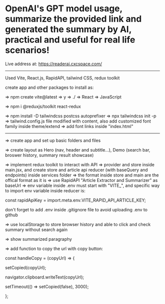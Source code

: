 # OpenAI's GPT model usage, summarize the provided link and generated the summary by AI, practical and useful for real life scenarios!

Live address at: https://readerai.cxcspace.com/

---

Used Vite, React.js, RapidAPI, tailwind CSS, redux toolkit

create app and other packages to install as:

=> npm create vite@latest => y => ./ => React => JavaScript

=> npm i @reduxjs/toolkit react-redux

=> npm install -D tailwindcss postcss autoprefixer => npx tailwindcss init -p => tailwind.config.js file modified with content, also add customized font family inside theme/extend => add font links inside "index.html"

---

=> create app and set up basic folders and files

=> create layout as Hero (nav, header and subtitle...), Demo (search bar, broswer history, summary result showcase)

=> implement redux toolkit to interact with API => provider and store inside main.jsx, and create store and article api reducer (with baseQuery and endpoints) inside services folder => the format inside store and main are the offical format as it is => use RapidAPI "Article Extractor and Summarizer" as baseUrl => env variable inside .env must start with "VITE\_", and specific way to import env variable inside reducer is:

const rapidApiKey = import.meta.env.VITE_RAPID_API_ARTICLE_KEY;

don't forget to add .env inside .gitignore file to avoid uploading .env to github

=> use localStorage to store browser history and able to click and check summary without search again

=> show summarized paragraphy

=> add function to copy the url with copy button:

const handleCopy = (copyUrl) => {

setCopied(copyUrl);

navigator.clipboard.writeText(copyUrl);

setTimeout(() => setCopied(false), 3000);

};
